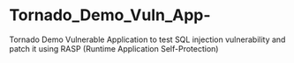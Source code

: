 # Tornado_Demo_Vuln_App-
Tornado Demo Vulnerable Application to test SQL injection vulnerability and patch it using RASP (Runtime Application Self-Protection)
